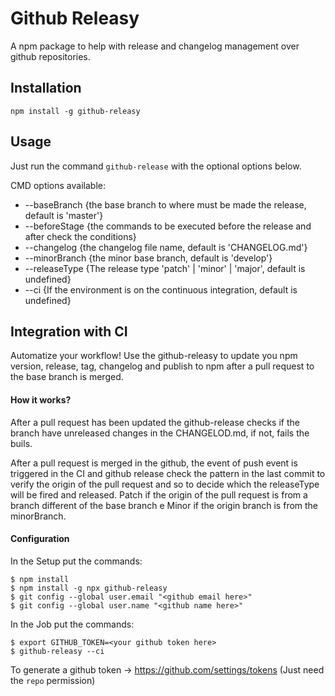 # Github Releasy

A npm package to help with release and changelog management over github repositories.

## Installation

```
npm install -g github-releasy
```

## Usage

Just run the command `github-release` with the optional options below.

CMD options available:

- --baseBranch {the base branch to where must be made the release, default is 'master'}
- --beforeStage {the commands to be executed before the release and after check the conditions}
- --changelog {the changelog file name, default is 'CHANGELOG.md'}
- --minorBranch {the minor base branch, default is 'develop'}
- --releaseType {The release type 'patch' | 'minor' | 'major', default is undefined}
- --ci {If the environment is on the continuous integration, default is undefined}

## Integration with CI

Automatize your workflow! Use the github-releasy to update you npm version, release, tag, changelog and publish to npm after a pull request to the base branch is merged.

#### How it works?
After a pull request has been updated the github-release checks if the branch have unreleased changes in the CHANGELOD.md, if not, fails the buils.

After a pull request is merged in the github, the event of push event is triggered in the CI and github release check the pattern in the last commit to verify the origin of the pull request and so to decide which the releaseType will be fired and released. Patch if the origin of the pull request is from a branch different of the base branch e Minor if the origin branch is from the minorBranch.

#### Configuration

In the Setup put the commands:
```
$ npm install
$ npm install -g npx github-releasy
$ git config --global user.email "<github email here>"
$ git config --global user.name "<github name here>"
```

In the Job put the commands:
```
$ export GITHUB_TOKEN=<your github token here>
$ github-releasy --ci
```

To generate a github token -> https://github.com/settings/tokens
(Just need the `repo` permission)